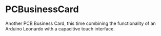 # PCBusinessCard
Another PCB Business Card, this time combining the functionality of an Arduino Leonardo with a capacitive touch interface.
